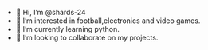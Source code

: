 - 👋 Hi, I’m @shards-24
- 👀 I’m interested in football,electronics and video games.
- 🌱 I’m currently learning python.
- 💞️ I’m looking to collaborate on my projects.

<!---
shards-24/shards-24 is a ✨ special ✨ repository because its `README.md` (this file) appears on your GitHub profile.
You can click the Preview link to take a look at your changes.
--->
